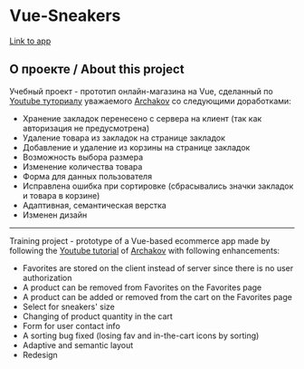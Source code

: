 # Vue-Sneakers

[Link to app](https://ivan-gav.github.io/vue-sneakers/)

## О проекте / About this project

Учебный проект - прототип онлайн-магазина на Vue, сделанный по [Youtube туториалу](https://youtu.be/U_-Ht_v-oAs?si=8ddjChnjBWoCrjOC) уважаемого [Archakov](https://github.com/Archakov06) со следующими доработками:

- Хранение закладок перенесено с сервера на клиент (так как авторизация не предусмотрена)
- Удаление товара из закладок на странице закладок
- Добавление и удаление из корзины на странице закладок
- Возможность выбора размера
- Изменение количества товара
- Форма для данных пользователя
- Исправлена ошибка при сортировке (сбрасывались значки закладок и товара в корзине)
- Адаптивная, семантическая верстка
- Изменен дизайн

---

Training project - prototype of a Vue-based ecommerce app made by following the [Youtube tutorial](https://youtu.be/U_-Ht_v-oAs?si=8ddjChnjBWoCrjOC) of [Archakov](https://github.com/Archakov06) with following enhancements:
- Favorites are stored on the client instead of server since there is no user authorization
- A product can be removed from Favorites on the Favorites page
- A product can be added or removed from the cart on the Favorites page
- Select for sneakers' size
- Changing of product quantity in the cart
- Form for user contact info
- A sorting bug fixed (losing fav and in-the-cart icons by sorting)
- Adaptive and semantic layout
- Redesign
